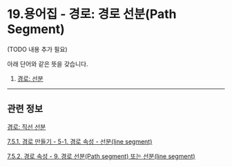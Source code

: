 # 19.용어집 - 경로: 경로 선분(Path Segment)

(TODO 내용 추가 필요)

아래 단어와 같은 뜻을 갖습니다.

1. [경로: 선분](./19-glossaryx-path_segment.md)

***

## 관련 정보

[경로: 직선 선분](./19-glossaryx-path_line_segment.md)

[7.5.1. 경로 만들기 - 5-1. 경로 속성 - 선분(line segment)](./07-05-01-path-creation.md#07-05-01-s5-01)

[7.5.2. 경로 속성 - 9. 경로 선분(Path segment) 또는 선분(line segment)](./07-05-02-path-properties.md#07-05-02-s9)